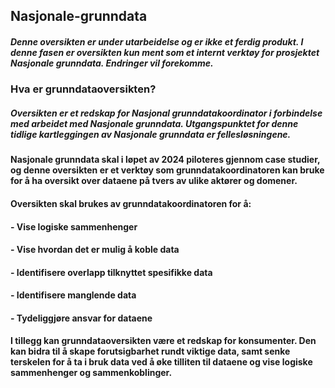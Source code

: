 ## Nasjonale-grunndata
##### ***Denne oversikten er under utarbeidelse og er ikke et ferdig produkt. I denne fasen er oversikten kun ment som et internt verktøy for prosjektet Nasjonale grunndata. Endringer vil forekomme.***

### Hva er grunndataoversikten?
##### Oversikten er et redskap for Nasjonal grunndatakoordinator i forbindelse med arbeidet med Nasjonale grunndata. Utgangspunktet for denne tidlige kartleggingen av Nasjonale grunndata er fellesløsningene. 

#### Nasjonale grunndata skal i løpet av 2024 piloteres gjennom case studier, og denne oversikten er et verktøy som grunndatakoordinatoren kan bruke for å ha oversikt over dataene på tvers av ulike aktører og domener. 

#### Oversikten skal brukes av grunndatakoordinatoren for å:
#### -	Vise logiske sammenhenger
#### -	Vise hvordan det er mulig å koble data
#### -	Identifisere overlapp tilknyttet spesifikke data
#### -	Identifisere manglende data
#### -	Tydeliggjøre ansvar for dataene

#### I tillegg kan grunndataoversikten være et redskap for konsumenter. Den kan bidra til å skape forutsigbarhet rundt viktige data, samt senke terskelen for å ta i bruk data ved å øke tilliten til dataene og vise logiske sammenhenger og sammenkoblinger. 
